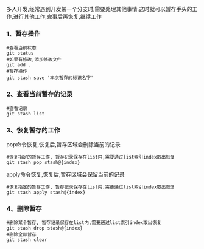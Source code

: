 多人开发,经常遇到开发某一个分支时,需要处理其他事情,这时就可以暂存手头的工作,进行其他工作,完事后再恢复,继续工作

### 1、暂存操作

```
#查看当前状态
git status 
#如果有修改,添加修改文件
git add .
#暂存操作
git stash save '本次暂存的标识名字'
```

### 2、查看当前暂存的记录

```
#查看记录
git stash list
```

### 3、恢复暂存的工作

pop命令恢复,恢复后,暂存区域会删除当前的记录

```
#恢复指定的暂存工作, 暂存记录保存在list内,需要通过list索引index取出恢复
git stash pop stash@{index}
```

apply命令恢复,恢复后,暂存区域会保留当前的记录

```
#恢复指定的暂存工作, 暂存记录保存在list内,需要通过list索引index取出恢复
git stash apply stash@{index}
```

### 4、删除暂存

```
#删除某个暂存, 暂存记录保存在list内,需要通过list索引index取出恢复
git stash drop stash@{index}
#删除全部暂存
git stash clear
```

